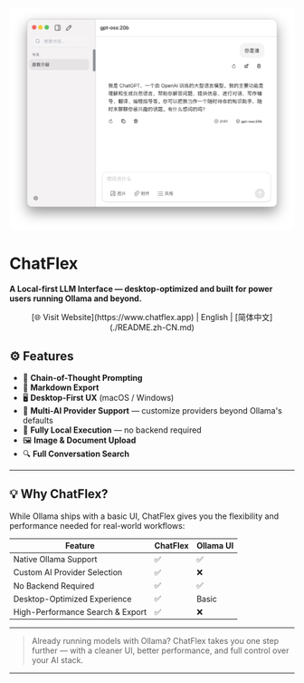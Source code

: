 

![chatflex](./assets/product.png)

# ChatFlex

**A Local-first LLM Interface — desktop-optimized and built for power users running Ollama and beyond.**

<p align="center">[🌐 Visit Website](https://www.chatflex.app) | English | [简体中文](./README.zh-CN.md)</p>


## ⚙️ Features

- 🧵 **Chain-of-Thought Prompting**
- 📄 **Markdown Export**
- 🖥️ **Desktop-First UX** (macOS / Windows)
- 🔌 **Multi-AI Provider Support** — customize providers beyond Ollama's defaults
- 🔐 **Fully Local Execution** — no backend required
- 🖼️ **Image & Document Upload**
- 🔍 **Full Conversation Search**

---

## 💡 Why ChatFlex?

While Ollama ships with a basic UI, ChatFlex gives you the flexibility and performance needed for real-world workflows:

| Feature | ChatFlex | Ollama UI |
|--------|----------|-----------|
| Native Ollama Support | ✅ | ✅ |
| Custom AI Provider Selection | ✅ | ❌ |
| No Backend Required | ✅ | ✅ |
| Desktop-Optimized Experience | ✅ | Basic |
| High-Performance Search & Export | ✅ | ❌ |

---

> Already running models with Ollama? ChatFlex takes you one step further — with a cleaner UI, better performance, and full control over your AI stack.

---
